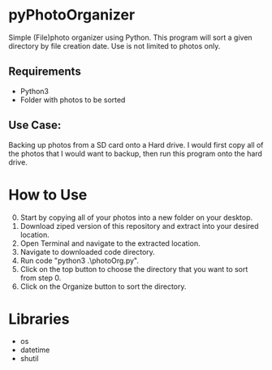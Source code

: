 # pyPhotoOrganizer
Simple (File)photo organizer using Python.
This program will sort a given directory by file creation date. 
Use is not limited to photos only. 

## Requirements
- Python3
- Folder with photos to be sorted

## Use Case:
Backing up photos from a SD card onto a Hard drive.
I would first copy all of the photos that I would want to backup, then run this program onto the hard drive. 

# How to Use
0. Start by copying all of your photos into a new folder on your desktop.
1. Download ziped version of this repository and extract into your desired location.
2. Open Terminal and navigate to the extracted location.
3. Navigate to downloaded code directory.
4. Run code "python3 .\photoOrg.py".
5. Click on the top button to choose the directory that you want to sort from step 0.
6. Click on the Organize button to sort the directory.

# Libraries
- os
- datetime
- shutil
